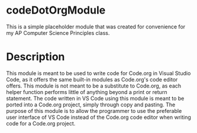# codeDotOrgModule

This is a simple placeholder module that was created for convenience for my AP Computer Science Principles class.

# Description

This module is meant to be used to write code for Code.org in Visual Studio Code, as it offers the same built-in modules as Code.org's code editor offers. This module is not meant to be a substitute to Code.org, as each helper function performs little of anything beyond a print or return statement. The code written in VS Code using this module is meant to be ported into a Code.org project, simply through copy and pasting. The purpose of this module is to allow the programmer to use the preferable user interface of VS Code instead of the Code.org code editor when writing code for a Code.org project.